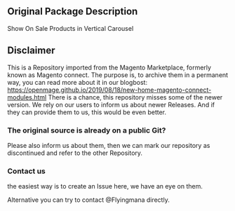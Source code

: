 ## Original Package Description

Show On Sale Products in Vertical Carousel


## Disclaimer

This is a Repository imported from the Magento Marketplace, formerly known as Magento connect.
The purpose is, to archive them in a permanent way, you can read more about it in our blogbost: https://openmage.github.io/2019/08/18/new-home-magento-connect-modules.html
There is a chance, this repository misses some of the newer version.
We rely on our users to inform us about newer Releases. And if they can provide them to us, this would be even better.

### The original source is already on a public Git?

Please also inform us about them, then we can mark our repository as discontinued and refer to the other Repository.

### Contact us

the easiest way is to create an Issue here, we have an eye on them.

Alternative you can try to contact @Flyingmana directly.
 
